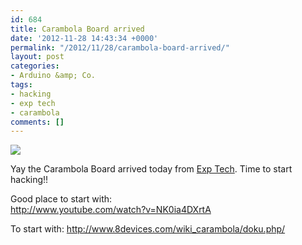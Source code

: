 ```yaml
---
id: 684
title: Carambola Board arrived
date: '2012-11-28 14:43:34 +0000'
permalink: "/2012/11/28/carambola-board-arrived/"
layout: post
categories:
- Arduino &amp; Co.
tags:
- hacking
- exp tech
- carambola
comments: []
---
```

![](http://www.exp-tech.de/images/slider_images/carambola-teaser.jpg)

Yay the Carambola Board arrived today from [Exp Tech](http://www.exp-tech.de/). Time to start hacking!!

Good place to start with:  
<http://www.youtube.com/watch?v=NK0ia4DXrtA>

To start with: <http://www.8devices.com/wiki_carambola/doku.php/>